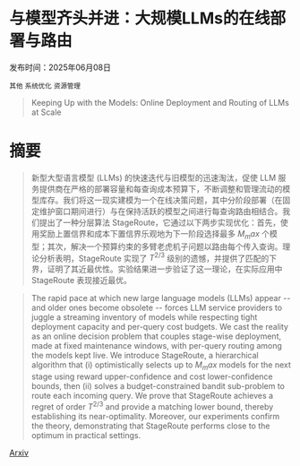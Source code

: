 # 与模型齐头并进：大规模LLMs的在线部署与路由

发布时间：2025年06月08日

`其他` `系统优化` `资源管理`

> Keeping Up with the Models: Online Deployment and Routing of LLMs at Scale

# 摘要

> 新型大型语言模型 (LLMs) 的快速迭代与旧模型的迅速淘汰，促使 LLM 服务提供商在严格的部署容量和每查询成本预算下，不断调整和管理流动的模型库存。我们将这一现实建模为一个在线决策问题，其中分阶段部署（在固定维护窗口期间进行）与在保持活跃的模型之间进行每查询路由相结合。我们提出了一种分层算法 StageRoute，它通过以下两步实现优化：首先，使用奖励上置信界和成本下置信界乐观地为下一阶段选择最多 $M_max$ 个模型；其次，解决一个预算约束的多臂老虎机子问题以路由每个传入查询。理论分析表明，StageRoute 实现了 $T^{2/3}$ 级别的遗憾，并提供了匹配的下界，证明了其近最优性。实验结果进一步验证了这一理论，在实际应用中 StageRoute 表现接近最优。

> The rapid pace at which new large language models (LLMs) appear -- and older ones become obsolete -- forces LLM service providers to juggle a streaming inventory of models while respecting tight deployment capacity and per-query cost budgets. We cast the reality as an online decision problem that couples stage-wise deployment, made at fixed maintenance windows, with per-query routing among the models kept live. We introduce StageRoute, a hierarchical algorithm that (i) optimistically selects up to $M_max$ models for the next stage using reward upper-confidence and cost lower-confidence bounds, then (ii) solves a budget-constrained bandit sub-problem to route each incoming query. We prove that StageRoute achieves a regret of order $T^{2/3}$ and provide a matching lower bound, thereby establishing its near-optimality. Moreover, our experiments confirm the theory, demonstrating that StageRoute performs close to the optimum in practical settings.

[Arxiv](https://arxiv.org/abs/2506.17254)